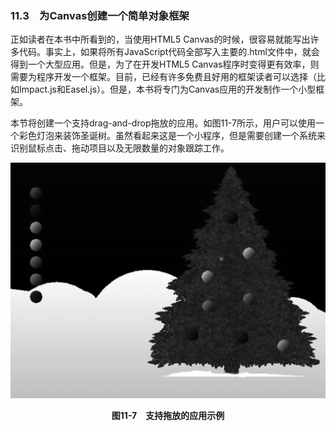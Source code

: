 ### 11.3　为Canvas创建一个简单对象框架

正如读者在本书中所看到的，当使用HTML5 Canvas的时候，很容易就能写出许多代码。事实上，如果将所有JavaScript代码全部写入主要的.html文件中，就会得到一个大型应用。但是，为了在开发HTML5 Canvas程序时变得更有效率，则需要为程序开发一个框架。目前，已经有许多免费且好用的框架读者可以选择（比如Impact.js和Easel.js）。但是，本书将专门为Canvas应用的开发制作一个小型框架。

本节将创建一个支持drag-and-drop拖放的应用。如图11-7所示，用户可以使用一个彩色灯泡来装饰圣诞树。虽然看起来这是一个小程序，但是需要创建一个系统来识别鼠标点击、拖动项目以及无限数量的对象跟踪工作。

![194.png](../images/194.png)
<center class="my_markdown"><b class="my_markdown">图11-7　支持拖放的应用示例</b></center>

